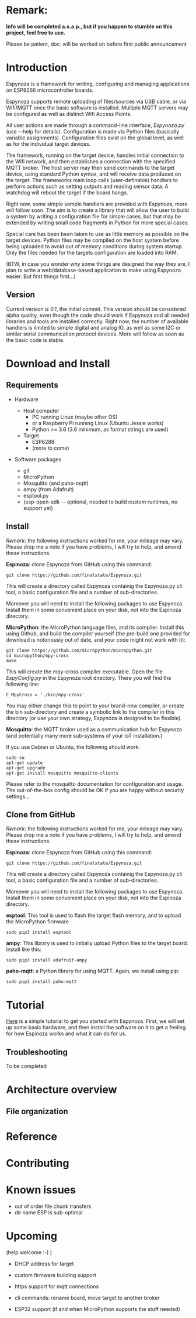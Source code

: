 # Remark:
**Info will be completed a.s.a.p., but if you happen to stumble on this project, feel free to use.**


Please be patient, doc. will be worked on before first public announcement

# Introduction
Espynoza is a framework for writing, configuring and managing applications on ESP8266 microcontroller boards.

Espynoza supports remote uploading of files/sources via USB cable, or via Wifi/MQTT once the basic software is installed. Multiple MQTT servers may be configured as well as distinct Wifi Access Points.

All user actions are made through a command-line interface, *Espynoza.py* (use --help for details). Configuration is made via Python files (basically variable assignments). Configuration files exist on the global level, as well as for the individual target devices.

The framework, running on the target device, handles initial connection to the Wifi network, and then establishes a connection with the specified MQTT broker. The host server may then send commands to the target device, using standard Python syntax, and will receive data produced on the target. The frameworks main loop calls (user-definable) handlers to perform actions such as setting outputs and reading sensor data. A watchdog will reboot the target if the board hangs.

Right now, some simple sample handlers are provided with Espynoza, more will follow soon. The aim is to create a library that will allow the user to build a system by writing a configuration file for simple cases, but that may be extended by writing small code fragments in Python for more special cases.

Special care has been been taken to use as little memory as possible on the target devices. Python files may be compiled on the host system before being uploaded to avoid out of memory conditions during system startup. Only the files needed for the targets configuration are loaded into RAM.

(BTW, in case you wonder why some things are designed the way they are, I plan to write a web/database-based application to make using Espynoza easier. But first things first...)

## Version
Current version is *0.1*, the initial commit.
This version should be considered alpha quality, even though the code should work if Espynoza and all needed libraries and tools are installed correctly.
Right now, the number of available handlers is limited to simple digital and analog IO, as well as some I2C or similar serial communication protocol devices. More will follow as soon as the basic code is stable.

# Download and Install
## Requirements
* Hardware
  * Host computer
    * PC running Linux (maybe other OS)
    * or a Raspberry Pi running Linux (Ubuntu Jessie works)
    * Python >= 3.6 (3.6 minimum, as format strings are used)
  * Target
    * ESP6288
    * (more to come)

* Software packages
  * git
  * MicroPython
  * Mosquitto (and paho-mqtt)
  * ampy (from Adafruit)
  * esptool.py
  * (esp-open-sdk -- optional, needed to build custom runtimes, no support yet)

## Install

*Remark*: the following instructions worked for me, your mileage may vary. Please drop me a note if you have problems, I will try to help, and amend these instructions.

**Espinoza**: clone Espynoza from GitHub using this command:
```
git clone https://github.com/finalstate/Espynoza.git
```
This will create a directory called Espynoza containig the Espynoza.py cli tool, a basic configuration file and a number of sub-directories.

Moreover you will need to install the following packages to use Espynoza. Install them in some convenient place on your disk, not into the Espinoza directory.

**MicroPython**: the MicroPython language files, and its compiler. Install this using Github, and build the compiler yourself (the pre-build one provided for download is notoriously out of date, and your code might not work with it):
```
git clone https://github.com/micropython/micropython.git
cd micropython/mpy-cross
make
```
This will create the mpy-cross compiler executable. Open the file *EspyConfig.py* in the Espynoza root directory. There you will find the following line:
```
C_MpyCross = './bin/mpy-cross'
```
You may either change this to point to your brand-new compiler, or create the bin sub-directory and create a symbolic link to the compiler in this directory (or use your own strategy, Espynoza is designed to be flexible).

**Mosquitto**: the MQTT broker used as a communication hub for Espynoza (and potentially many more sub-systems of your IoT installation.)

If you use Debian or Ubuntu, the following should work:

```
sudo su
apt-get update
apt-get upgrade
apt-get install mosquitto mosquitto-clients
```

Please refer to the mosquitto documentation for configuration and usage. The out-of-the-box config should be OK if you are happy without security settings...

## Clone from GitHub

*Remark*: the following instructions worked for me, your mileage may vary. Please drop me a note if you have problems, I will try to help, and amend these instructions.

**Espinoza**: clone Espynoza from GitHub using this command:
```
git clone https://github.com/finalstate/Espynoza.git
```
This will create a directory called Espynoza containig the Espynoza.py cli tool, a basic configuration file and a number of sub-directories.

Moreover you will need to install the following packages to use Espynoza. Install them in some convenient place on your disk, not into the Espinoza directory.

**esptool**: This tool is used to flash the target flash memory, and to upload the MicroPython firmware
```
sudo pip3 install esptool
```

**ampy**: This library is used to initially upload Python files to the target board. Install like this:
```
sudo pip3 install adafruit-ampy
```

**paho-mqtt**: a Python library for using MQTT. Again, we install using pip:

```
sudo pip3 install paho-mqtt
```

# Tutorial
[Here](./doc/Tutorial) is a simple tutorial to get you started with Espynoza. First, we will set up some basic hardware, and then install the software on it to get a feeling for how Espinoza works and what it can do for us.


## Troubleshooting
To be completed 


# Architecture overview
## File organization

# Reference

# Contributing

# Known issues
- out of order file chunk transfers
- dir name ESP is sub-optimal

# Upcoming
(help welcome :-) )
* DHCP address for target

* custom firmware building support
* https support for mqtt connections
* cli commands: rename board, move target to another broker

* ESP32 support (if and when MicroPython supports the stuff needed)
